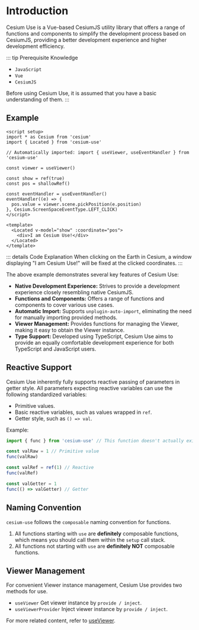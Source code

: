 # Introduction

Cesium Use is a Vue-based CesiumJS utility library that offers a range of functions and components to simplify the development process based on CesiumJS, providing a better development experience and higher development efficiency.

::: tip Prerequisite Knowledge

- `JavaScript`
- `Vue`
- `CesiumJS`

Before using Cesium Use, it is assumed that you have a basic understanding of them.
:::

## Example

```vue {5,7,12,18-20}
<script setup>
import * as Cesium from 'cesium'
import { Located } from 'cesium-use'

// Automatically imported: import { useViewer, useEventHandler } from 'cesium-use'

const viewer = useViewer()

const show = ref(true)
const pos = shallowRef()

const eventHandler = useEventHandler()
eventHandler((e) => {
  pos.value = viewer.scene.pickPosition(e.position)
}, Cesium.ScreenSpaceEventType.LEFT_CLICK)
</script>

<template>
  <Located v-model="show" :coordinate="pos">
    <div>I am Cesium Use!</div>
  </Located>
</template>
```

::: details Code Explanation
When clicking on the Earth in Cesium, a window displaying "I am Cesium Use!" will be fixed at the clicked coordinates.
:::

The above example demonstrates several key features of Cesium Use:

- **Native Development Experience:** Strives to provide a development experience closely resembling native CesiumJS.
- **Functions and Components:** Offers a range of functions and components to cover various use cases.
- **Automatic Import:** Supports `unplugin-auto-import`, eliminating the need for manually importing provided methods.
- **Viewer Management:** Provides functions for managing the Viewer, making it easy to obtain the Viewer instance.
- **Type Support:** Developed using TypeScript, Cesium Use aims to provide an equally comfortable development experience for both TypeScript and JavaScript users.

## Reactive Support

Cesium Use inherently fully supports reactive passing of parameters in getter style. All parameters expecting reactive variables can use the following standardized variables:

- Primitive values.
- Basic reactive variables, such as values wrapped in `ref`.
- Getter style, such as `() => val`.

Example:

```js
import { func } from 'cesium-use' // This function doesn't actually exist; this is just an example.

const valRaw = 1 // Primitive value
func(valRaw)

const valRef = ref(1) // Reactive
func(valRef)

const valGetter = 1
func(() => valGetter) // Getter
```

## Naming Convention

`cesium-use` follows the `composable` naming convention for functions.

1. All functions starting with `use` are **definitely** composable functions, which means you should call them within the `setup` call stack.
2. All functions not starting with `use` are **definitely NOT** composable functions.

## Viewer Management

For convenient Viewer instance management, Cesium Use provides two methods for use.

- `useViewer` Get viewer instance by `provide / inject`.
- `useViewerProvider` Inject viewer instance by `provide / inject`.

For more related content, refer to [useViewer](composables/useViewer.md).
